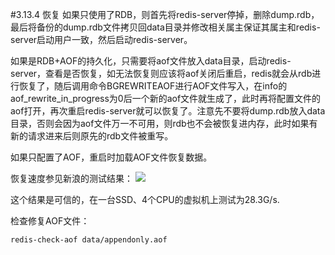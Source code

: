 #3.13.4	恢复
如果只使用了RDB，则首先将redis-server停掉，删除dump.rdb，最后将备份的dump.rdb文件拷贝回data目录并修改相关属主保证其属主和redis-server启动用户一致，然后启动redis-server。

如果是RDB+AOF的持久化，只需要将aof文件放入data目录，启动redis-server，查看是否恢复，如无法恢复则应该将aof关闭后重启，redis就会从rdb进行恢复了，随后调用命令BGREWRITEAOF进行AOF文件写入，在info的aof_rewrite_in_progress为0后一个新的aof文件就生成了，此时再将配置文件的aof打开，再次重启redis-server就可以恢复了。注意先不要将dump.rdb放入data目录，否则会因为aof文件万一不可用，则rdb也不会被恢复进内存，此时如果有新的请求进来后则原先的rdb文件被重写。


如果只配置了AOF，重启时加载AOF文件恢复数据。


恢复速度参见新浪的测试结果：
![](https://raw.githubusercontent.com/gnuhpc/All-About-Redis/master/Operation/persistence-backup/recovery.png)

这个结果是可信的，在一台SSD、4个CPU的虚拟机上测试为28.3G/s.


检查修复AOF文件：

	redis-check-aof data/appendonly.aof

